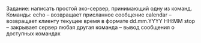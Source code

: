 Задание: написать простой эхо-сервер, принимающий одну из команд. Команды:
echo <message> – возвращает присланное сообщение
calendar – возвращает клиенту текущее время в формате dd.mm.YYYY HH:MM
stop – закрывает сервер
любая другая команда – вывод сообщения о доступных командах

